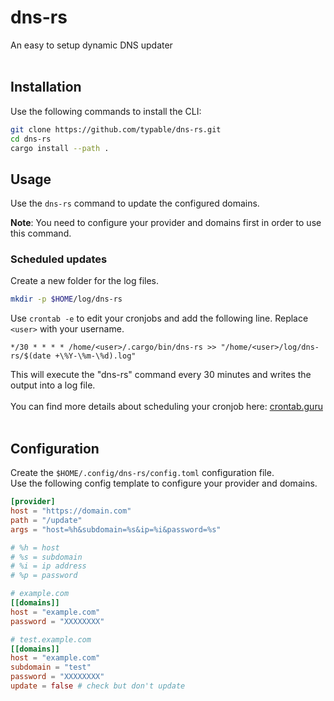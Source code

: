 # dns-rs

An easy to setup dynamic DNS updater
<br>
<br>

## Installation

Use the following commands to install the CLI:

```bash
git clone https://github.com/typable/dns-rs.git
cd dns-rs
cargo install --path .
```

## Usage

Use the `dns-rs` command to update the configured domains.

**Note**: You need to configure your provider and domains first in order to use this command. 

### Scheduled updates

Create a new folder for the log files.

```bash
mkdir -p $HOME/log/dns-rs
```

Use `crontab -e` to edit your cronjobs and add the following line. Replace `<user>` with your username.

```cron
*/30 * * * * /home/<user>/.cargo/bin/dns-rs >> "/home/<user>/log/dns-rs/$(date +\%Y-\%m-\%d).log"
```

This will execute the "dns-rs" command every 30 minutes and writes the output into a log file.<br>
<br>
You can find more details about scheduling your cronjob here: [crontab.guru](https://crontab.guru/#*/30_*_*_*_*)
<br>
<br>

## Configuration

Create the `$HOME/.config/dns-rs/config.toml` configuration file.<br>
Use the following config template to configure your provider and domains.

```toml
[provider]
host = "https://domain.com"
path = "/update"
args = "host=%h&subdomain=%s&ip=%i&password=%s"

# %h = host
# %s = subdomain
# %i = ip address
# %p = password

# example.com
[[domains]]
host = "example.com"
password = "XXXXXXXX"

# test.example.com
[[domains]]
host = "example.com"
subdomain = "test"
password = "XXXXXXXX"
update = false # check but don't update
```

